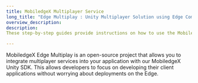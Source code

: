 ```yaml
---
title: MobiledgeX Multiplayer Service
long_title: "Edge Multiplay : Unity Multiplayer Solution using Edge Computing"
overview_description: 
description: 
These step-by-step guides provide instructions on how to use the MobiledgeX Edge Multiplay Client &amp; Multiplayer Server.

---
```


MobiledgeX Edge Multiplay is an open-source project that allows you to integrate multiplayer services into your application with our MobiledgeX Unity SDK. This allows developers to focus on developing their client applications without worrying about deployments on the Edge.

